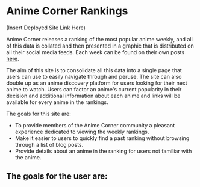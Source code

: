# Anime Corner Rankings

(Insert Deployed Site Link Here)

Anime Corner releases a ranking of the most popular anime weekly, and all of this data is collated and then presented in a graphic that is distributed on all their social media feeds. Each week can be found on their own posts [here](https://animecorner.me/category/anime-corner/rankings/anime-of-the-week/). 

The aim of this site is to consolidate all this data into a single page that users can use to easily navigate through and peruse. The site can also double up as an anime discovery platform for users looking for their next anime to watch. Users can factor an anime's current popularity in their decision and additional information about each anime and links will be available for every anime in the rankings. 

The goals for this site are:
- To provide members of the Anime Corner community a pleasant experience dedicated to viewing the weekly rankings.
- Make it easier to users to quickly find a past ranking without browsing through a list of blog posts.
- Provide details about an anime in the ranking for users not familiar with the anime.

The goals for the user are:
-
